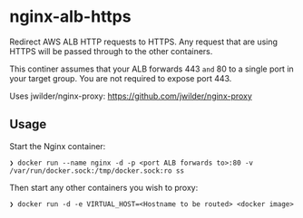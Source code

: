 # nginx-alb-https
Redirect AWS ALB HTTP requests to HTTPS. Any request that are using HTTPS will be passed through to the other containers.

This continer assumes that your ALB forwards 443 `and` 80 to a single port in your target group. You are not required to expose port 443.

Uses jwilder/nginx-proxy:
https://github.com/jwilder/nginx-proxy

## Usage
Start the Nginx container:
```
❯ docker run --name nginx -d -p <port ALB forwards to>:80 -v /var/run/docker.sock:/tmp/docker.sock:ro ss
```

Then start any other containers you wish to proxy:
```
❯ docker run -d -e VIRTUAL_HOST=<Hostname to be routed> <docker image> 
```